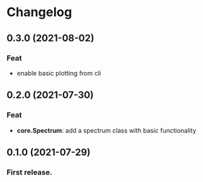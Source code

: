 # Changelog

## 0.3.0 (2021-08-02)

### Feat

- enable basic plotting from cli

## 0.2.0 (2021-07-30)

### Feat

- **core.Spectrum**: add a spectrum class with basic functionality

## 0.1.0 (2021-07-29)
    
###  First release.
